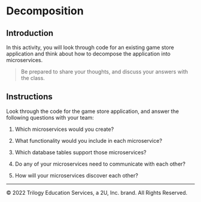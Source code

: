 # Decomposition

## Introduction

In this activity, you will look through code for an existing game store application and think about how to decompose the application into microservices.

>Be prepared to share your thoughts, and discuss your answers with the class.

## Instructions

Look through the code for the game store application, and answer the following questions with your team:

1. Which microservices would you create?

2. What functionality would you include in each microservice?

3. Which database tables support those microservices?

4. Do any of your microservices need to communicate with each other?

5. How will your microservices discover each other?

---

© 2022 Trilogy Education Services, a 2U, Inc. brand. All Rights Reserved.
